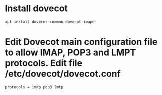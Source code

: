 # Install dovecot
```bash
apt install dovecot-common dovecot-imapd
```
# Edit Dovecot main configuration file to allow IMAP, POP3 and LMPT protocols. Edit file /etc/dovecot/dovecot.conf

```bash
protocols = imap pop3 lmtp
```
